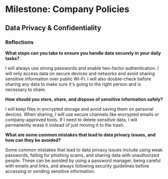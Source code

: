 # Milestone: Company Policies

## Data Privacy & Confidentiality

### Reflections
**What steps can you take to ensure you handle data securely in your daily tasks?**

I will always use strong passwords and enable two-factor authentication. I will only access data on secure devices and networks and avoid sharing sensitive information over public Wi-Fi. I will also double-check before sharing any data to make sure it's going to the right person and is necessary to share.

**How should you store, share, and dispose of sensitive information safely?**

I will keep files in encrypted storage and avoid saving them on personal devices. When sharing, I will use secure channels like encrypted emails or company-approved tools. If I need to delete sensitive data, I will permanently erase it instead of just moving it to the trash.

**What are some common mistakes that lead to data privacy issues, and how can they be avoided?**

Some common mistakes that lead to data privacy issues include using weak passwords, falling for phishing scams, and sharing data with unauthorized people. These can be avoided by using a password manager, being careful with emails and links, and always following security guidelines before accessing or sending sensitive information.
